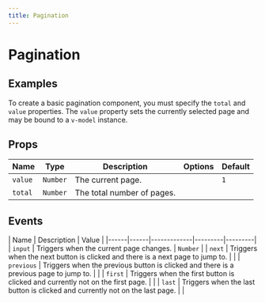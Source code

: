 ```yaml
---
title: Pagination
---
```


# Pagination

## Examples
To create a basic pagination component, you must specify the `total` and `value` properties. The `value` property sets the currently selected page and may be bound to a `v-model` instance.

<proton-example>
<p-pagination :total="15" :value="1"></p-pagination>

<template slot="code">

```html
<p-pagination :total="15" v-model="currentPage"></p-pagination>
```

</template>
</proton-example>

## Props
| Name | Type | Description | Options | Default |
|------|------|-------------|---------|---------|
| `value` | `Number` | The current page. | | `1` |
| `total` | `Number` | The total number of pages. | | |

## Events
| Name | Description | Value |
|------|------|-------------|---------|---------|
| `input` | Triggers when the current page changes. | `Number` |
| `next` | Triggers when the next button is clicked and there is a next page to jump to. | |
| `previous` | Triggers when the previous button is clicked and there is a previous page to jump to. | |
| `first` | Triggers when the first button is clicked and currently not on the first page. | |
| `last` | Triggers when the last button is clicked and currently not on the last page. | |